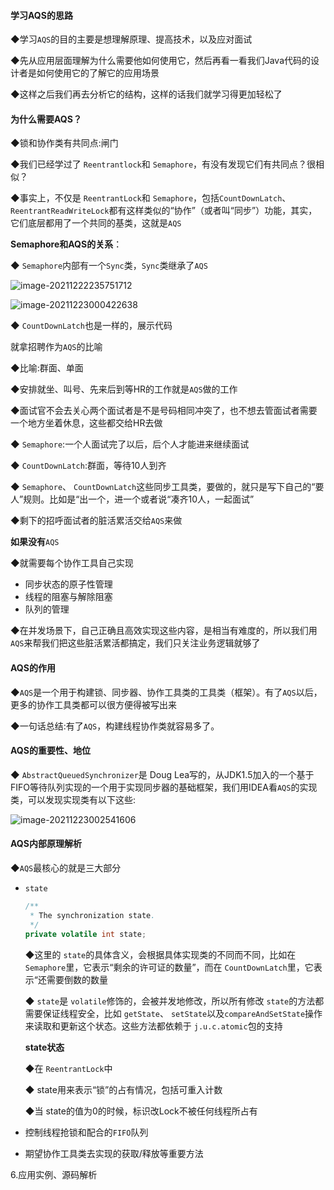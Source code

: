 #### 学习AQS的思路

◆学习`AQS`的目的主要是想理解原理、提高技术，以及应对面试

◆先从应用层面理解为什么需要他如何使用它，然后再看一看我们Java代码的设计者是如何使用它的了解它的应用场景

◆这样之后我们再去分析它的结构，这样的话我们就学习得更加轻松了



#### 为什么需要AQS？

◆锁和协作类有共同点:闸门

◆我们已经学过了 `Reentrantlock`和 `Semaphore`，有没有发现它们有共同点？很相似？

◆事实上，不仅是 `ReentrantLock`和 `Semaphore`，包括`CountDownLatch`、 `ReentrantReadWriteLock`都有这样类似的“协作”（或者叫“同步”）功能，其实，它们底层都用了一个共同的基类，这就是`AQS`

**Semaphore和AQS的关系**：

◆ `Semaphore`内部有一个`Sync`类，`Sync`类继承了`AQS`

![image-20211222235751712](https://gitee.com/JKcoding/imgs/raw/master/img/202112222357064.png)

![image-20211223000422638](https://gitee.com/JKcoding/imgs/raw/master/img/202112230004859.png) 

◆ `CountDownLatch`也是一样的，展示代码

就拿招聘作为`AQS`的比喻

◆比喻:群面、单面

◆安排就坐、叫号、先来后到等HR的工作就是`AQS`做的工作

◆面试官不会去关心两个面试者是不是号码相同冲突了，也不想去管面试者需要一个地方坐着休息，这些都交给HR去做

◆ `Semaphore`:一个人面试完了以后，后个人才能进来继续面试

◆ `CountDownLatch`:群面，等待10人到齐

◆ `Semaphore`、 `CountDownLatch`这些同步工具类，要做的，就只是写下自己的“要人”规则。比如是“出一个，进一个或者说“凑齐10人，一起面试”

◆剩下的招呼面试者的脏活累活交给`AQS`来做

**如果没有**`AQS`

◆就需要每个协作工具自己实现

- 同步状态的原子性管理
- 线程的阻塞与解除阻塞
- 队列的管理

◆在并发场景下，自己正确且高效实现这些内容，是相当有难度的，所以我们用`AQS`来帮我们把这些脏活累活都搞定，我们只关注业务逻辑就够了

#### AQS的作用

◆`AQS`是一个用于构建锁、同步器、协作工具类的工具类（框架）。有了`AQS`以后，更多的协作工具类都可以很方便得被写出来

◆一句话总结:有了`AQS`，构建线程协作类就容易多了。



#### AQS的重要性、地位

◆ `AbstractQueuedSynchronizer`是 Doug Lea写的，从JDK1.5加入的一个基于FIFO等待队列实现的一个用于实现同步器的基础框架，我们用IDEA看`AQS`的实现类，可以发现实现类有以下这些:

![image-20211223002541606](https://gitee.com/JKcoding/imgs/raw/master/img/202112230025516.png)

#### AQS内部原理解析

◆`AQS`最核心的就是三大部分

- `state`

  ```java
  /**
   * The synchronization state.
   */
  private volatile int state;
  ```

  ◆这里的 `state`的具体含义，会根据具体实现类的不同而不同，比如在 `Semaphore`里，它表示“剩余的许可证的数量”，而在 `CountDownLatch`里，它表示“还需要倒数的数量

  ◆ `state`是 `volatile`修饰的，会被并发地修改，所以所有修改 `state`的方法都需要保证线程安全，比如 `getState`、 `setState`以及`compareAndSetState`操作来读取和更新这个状态。这些方法都依赖于 `j.u.c.atomic`包的支持

  **state状态**

  ◆在 `ReentrantLock`中

  ◆ state用来表示“锁”的占有情况，包括可重入计数

  ◆当 state的值为0的时候，标识改Lock不被任何线程所占有

- 控制线程抢锁和配合的`FIFO`队列

- 期望协作工具类去实现的获取/释放等重要方法

6.应用实例、源码解析

